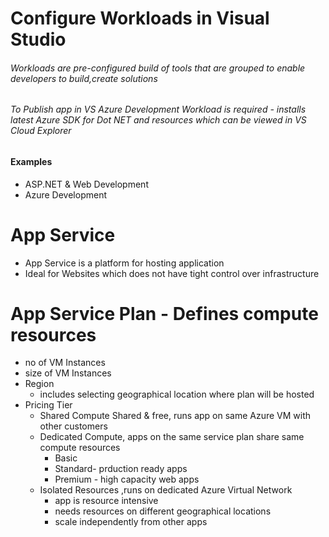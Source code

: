 # Configure Workloads in Visual Studio

###### Workloads are pre-configured build of tools that are grouped to enable developers to build,create solutions
###### To Publish app in VS Azure Development Workload is required - installs latest Azure SDK for Dot NET and resources which can be viewed in VS Cloud Explorer

#### Examples

* ASP.NET & Web Development
* Azure Development

# App Service

* App Service is a platform for hosting application 
* Ideal for Websites which does not have tight control over infrastructure

# App Service Plan - Defines compute resources  
* no of VM Instances
* size of VM Instances
* Region  
   * includes selecting geographical location where plan will be hosted
* Pricing Tier
   * Shared Compute Shared & free, runs app on same Azure VM with other customers
   * Dedicated Compute, apps on the same service plan share same compute resources
     * Basic
     * Standard- prduction ready apps
     * Premium - high capacity web apps
   * Isolated Resources ,runs on dedicated Azure Virtual Network <br/>
     * app is resource intensive
     * needs resources on different geographical locations
     * scale independently from other apps
      


